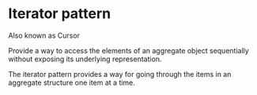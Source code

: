 # Iterator pattern

Also known as Cursor 

Provide a way to access the elements of an aggregate object
sequentially without exposing its underlying representation.

The iterator pattern provides a way for going through 
the items in an aggregate structure one item at a time.